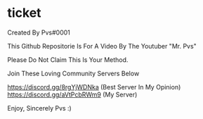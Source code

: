 # ticket

Created By Pvs#0001

This Github Repositorie Is For A Video By The Youtuber "Mr. Pvs"

Please Do Not Claim This Is Your Method.

Join These Loving  Community Servers Below

https://discord.gg/8rgYjWDNka (Best Server In My Opinion)
https://discord.gg/aVtPcbRWm9 (My Server)

Enjoy, Sincerely Pvs :)
